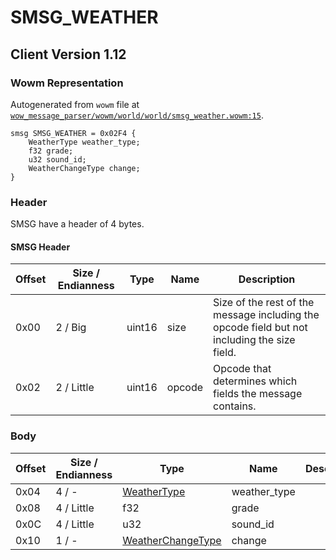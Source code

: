# SMSG_WEATHER

## Client Version 1.12

### Wowm Representation

Autogenerated from `wowm` file at [`wow_message_parser/wowm/world/world/smsg_weather.wowm:15`](https://github.com/gtker/wow_messages/tree/main/wow_message_parser/wowm/world/world/smsg_weather.wowm#L15).
```rust,ignore
smsg SMSG_WEATHER = 0x02F4 {
    WeatherType weather_type;
    f32 grade;
    u32 sound_id;
    WeatherChangeType change;
}
```
### Header

SMSG have a header of 4 bytes.

#### SMSG Header

| Offset | Size / Endianness | Type   | Name   | Description |
| ------ | ----------------- | ------ | ------ | ----------- |
| 0x00   | 2 / Big           | uint16 | size   | Size of the rest of the message including the opcode field but not including the size field.|
| 0x02   | 2 / Little        | uint16 | opcode | Opcode that determines which fields the message contains.|

### Body

| Offset | Size / Endianness | Type | Name | Description | Comment |
| ------ | ----------------- | ---- | ---- | ----------- | ------- |
| 0x04 | 4 / - | [WeatherType](weathertype.md) | weather_type |  |  |
| 0x08 | 4 / Little | f32 | grade |  |  |
| 0x0C | 4 / Little | u32 | sound_id |  |  |
| 0x10 | 1 / - | [WeatherChangeType](weatherchangetype.md) | change |  |  |


